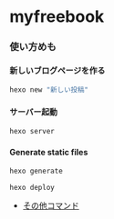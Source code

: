 myfreebook
==========

### 使い方めも

#### 新しいブログページを作る

```sh
hexo new "新しい投稿"
```

#### サーバー起動

```sh
hexo server
```

#### Generate static files

```sh
hexo generate
```

```デプロイ
hexo deploy
```

 * [その他コマンド](http://hexo.io/docs/commands.html)

